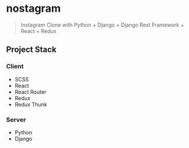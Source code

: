 # nostagram

> Instagram Clone with Python + Django + Django Rest Framework + React + Redux

## Project Stack

### Client

- SCSS
- React
- React Router
- Redux
- Redux Thunk

### Server

- Python
- Django
